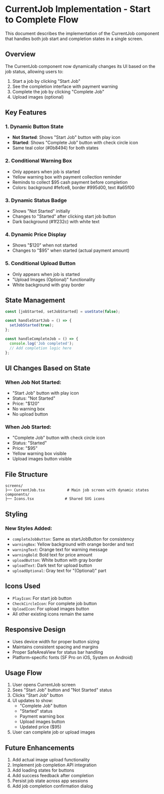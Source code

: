 # CurrentJob Implementation - Start to Complete Flow

This document describes the implementation of the CurrentJob component that handles both job start and completion states in a single screen.

## Overview

The CurrentJob component now dynamically changes its UI based on the job status, allowing users to:
1. Start a job by clicking "Start Job"
2. See the completion interface with payment warning
3. Complete the job by clicking "Complete Job"
4. Upload images (optional)

## Key Features

### 1. Dynamic Button State
- **Not Started**: Shows "Start Job" button with play icon
- **Started**: Shows "Complete Job" button with check circle icon
- Same teal color (#0b8494) for both states

### 2. Conditional Warning Box
- Only appears when job is started
- Yellow warning box with payment collection reminder
- Reminds to collect $95 cash payment before completion
- Colors: background #fefce8, border #995d00, text #a65f00

### 3. Dynamic Status Badge
- Shows "Not Started" initially
- Changes to "Started" after clicking start job button
- Dark background (#1f232c) with white text

### 4. Dynamic Price Display
- Shows "$120" when not started
- Changes to "$95" when started (actual payment amount)

### 5. Conditional Upload Button
- Only appears when job is started
- "Upload Images (Optional)" functionality
- White background with gray border

## State Management

```typescript
const [jobStarted, setJobStarted] = useState(false);

const handleStartJob = () => {
  setJobStarted(true);
};

const handleCompleteJob = () => {
  console.log('Job completed');
  // Add completion logic here
};
```

## UI Changes Based on State

### When Job Not Started:
- "Start Job" button with play icon
- Status: "Not Started"
- Price: "$120"
- No warning box
- No upload button

### When Job Started:
- "Complete Job" button with check circle icon
- Status: "Started"
- Price: "$95"
- Yellow warning box visible
- Upload images button visible

## File Structure

```
screens/
├── CurrentJob.tsx          # Main job screen with dynamic states
components/
├── Icons.tsx              # Shared SVG icons
```

## Styling

### New Styles Added:
- `completeJobButton`: Same as startJobButton for consistency
- `warningBox`: Yellow background with orange border and text
- `warningText`: Orange text for warning message
- `warningBold`: Bold text for price amount
- `uploadButton`: White button with gray border
- `uploadText`: Dark text for upload button
- `uploadOptional`: Gray text for "(Optional)" part

## Icons Used

- `PlayIcon`: For start job button
- `CheckCircleIcon`: For complete job button
- `UploadIcon`: For upload images button
- All other existing icons remain the same

## Responsive Design

- Uses device width for proper button sizing
- Maintains consistent spacing and margins
- Proper SafeAreaView for status bar handling
- Platform-specific fonts (SF Pro on iOS, System on Android)

## Usage Flow

1. User opens CurrentJob screen
2. Sees "Start Job" button and "Not Started" status
3. Clicks "Start Job" button
4. UI updates to show:
   - "Complete Job" button
   - "Started" status
   - Payment warning box
   - Upload images button
   - Updated price ($95)
5. User can complete job or upload images

## Future Enhancements

1. Add actual image upload functionality
2. Implement job completion API integration
3. Add loading states for buttons
4. Add success feedback after completion
5. Persist job state across app sessions
6. Add job completion confirmation dialog